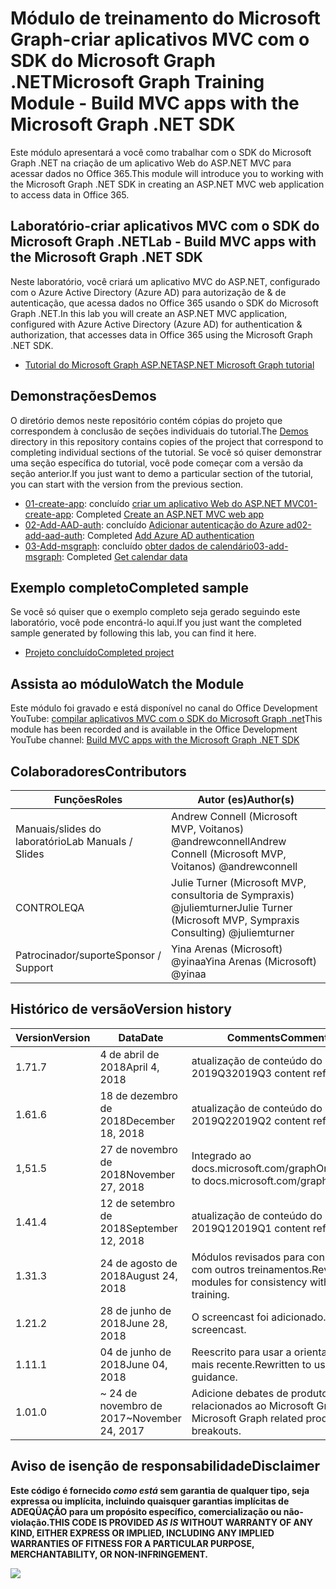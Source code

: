 # <a name="microsoft-graph-training-module---build-mvc-apps-with-the-microsoft-graph-net-sdk"></a><span data-ttu-id="e4261-101">Módulo de treinamento do Microsoft Graph-criar aplicativos MVC com o SDK do Microsoft Graph .NET</span><span class="sxs-lookup"><span data-stu-id="e4261-101">Microsoft Graph Training Module - Build MVC apps with the Microsoft Graph .NET SDK</span></span>

<span data-ttu-id="e4261-102">Este módulo apresentará a você como trabalhar com o SDK do Microsoft Graph .NET na criação de um aplicativo Web do ASP.NET MVC para acessar dados no Office 365.</span><span class="sxs-lookup"><span data-stu-id="e4261-102">This module will introduce you to working with the Microsoft Graph .NET SDK in creating an ASP.NET MVC web application to access data in Office 365.</span></span>

## <a name="lab---build-mvc-apps-with-the-microsoft-graph-net-sdk"></a><span data-ttu-id="e4261-103">Laboratório-criar aplicativos MVC com o SDK do Microsoft Graph .NET</span><span class="sxs-lookup"><span data-stu-id="e4261-103">Lab - Build MVC apps with the Microsoft Graph .NET SDK</span></span>

<span data-ttu-id="e4261-104">Neste laboratório, você criará um aplicativo MVC do ASP.NET, configurado com o Azure Active Directory (Azure AD) para autorização de & de autenticação, que acessa dados no Office 365 usando o SDK do Microsoft Graph .NET.</span><span class="sxs-lookup"><span data-stu-id="e4261-104">In this lab you will create an ASP.NET MVC application, configured with Azure Active Directory (Azure AD) for authentication & authorization, that accesses data in Office 365 using the Microsoft Graph .NET SDK.</span></span>

- [<span data-ttu-id="e4261-105">Tutorial do Microsoft Graph ASP.NET</span><span class="sxs-lookup"><span data-stu-id="e4261-105">ASP.NET Microsoft Graph tutorial</span></span>](https://docs.microsoft.com/graph/training/aspnet-tutorial)

## <a name="demos"></a><span data-ttu-id="e4261-106">Demonstrações</span><span class="sxs-lookup"><span data-stu-id="e4261-106">Demos</span></span>

<span data-ttu-id="e4261-107">O [](./Demos) diretório demos neste repositório contém cópias do projeto que correspondem à conclusão de seções individuais do tutorial.</span><span class="sxs-lookup"><span data-stu-id="e4261-107">The [Demos](./Demos) directory in this repository contains copies of the project that correspond to completing individual sections of the tutorial.</span></span> <span data-ttu-id="e4261-108">Se você só quiser demonstrar uma seção específica do tutorial, você pode começar com a versão da seção anterior.</span><span class="sxs-lookup"><span data-stu-id="e4261-108">If you just want to demo a particular section of the tutorial, you can start with the version from the previous section.</span></span>

- <span data-ttu-id="e4261-109">[01-create-app](Demos/01-create-app): concluído [criar um aplicativo Web do ASP.NET MVC](https://docs.microsoft.com/graph/training/aspnet-tutorial?tutorial-step=1)</span><span class="sxs-lookup"><span data-stu-id="e4261-109">[01-create-app](Demos/01-create-app): Completed [Create an ASP.NET MVC web app](https://docs.microsoft.com/graph/training/aspnet-tutorial?tutorial-step=1)</span></span>
- <span data-ttu-id="e4261-110">[02-Add-AAD-auth](Demos/02-add-aad-auth): concluído [Adicionar autenticação do Azure ad](https://docs.microsoft.com/graph/training/aspnet-tutorial?tutorial-step=3)</span><span class="sxs-lookup"><span data-stu-id="e4261-110">[02-add-aad-auth](Demos/02-add-aad-auth): Completed [Add Azure AD authentication](https://docs.microsoft.com/graph/training/aspnet-tutorial?tutorial-step=3)</span></span>
- <span data-ttu-id="e4261-111">[03-Add-msgraph](Demos/03-add-msgraph): concluído [obter dados de calendário](https://docs.microsoft.com/graph/training/aspnet-tutorial?tutorial-step=4)</span><span class="sxs-lookup"><span data-stu-id="e4261-111">[03-add-msgraph](Demos/03-add-msgraph): Completed [Get calendar data](https://docs.microsoft.com/graph/training/aspnet-tutorial?tutorial-step=4)</span></span>

## <a name="completed-sample"></a><span data-ttu-id="e4261-112">Exemplo completo</span><span class="sxs-lookup"><span data-stu-id="e4261-112">Completed sample</span></span>

<span data-ttu-id="e4261-113">Se você só quiser que o exemplo completo seja gerado seguindo este laboratório, você pode encontrá-lo aqui.</span><span class="sxs-lookup"><span data-stu-id="e4261-113">If you just want the completed sample generated by following this lab, you can find it here.</span></span>

- [<span data-ttu-id="e4261-114">Projeto concluído</span><span class="sxs-lookup"><span data-stu-id="e4261-114">Completed project</span></span>](Demos/03-add-msgraph)

## <a name="watch-the-module"></a><span data-ttu-id="e4261-115">Assista ao módulo</span><span class="sxs-lookup"><span data-stu-id="e4261-115">Watch the Module</span></span>

<span data-ttu-id="e4261-116">Este módulo foi gravado e está disponível no canal do Office Development YouTube: [compilar aplicativos MVC com o SDK do Microsoft Graph .net](https://youtu.be/87_gpuFg1Wo)</span><span class="sxs-lookup"><span data-stu-id="e4261-116">This module has been recorded and is available in the Office Development YouTube channel: [Build MVC apps with the Microsoft Graph .NET SDK](https://youtu.be/87_gpuFg1Wo)</span></span>

## <a name="contributors"></a><span data-ttu-id="e4261-117">Colaboradores</span><span class="sxs-lookup"><span data-stu-id="e4261-117">Contributors</span></span>

|        <span data-ttu-id="e4261-118">Funções</span><span class="sxs-lookup"><span data-stu-id="e4261-118">Roles</span></span>         |                            <span data-ttu-id="e4261-119">Autor (es)</span><span class="sxs-lookup"><span data-stu-id="e4261-119">Author(s)</span></span>                             |
| -------------------- | ---------------------------------------------------------------- |
| <span data-ttu-id="e4261-120">Manuais/slides do laboratório</span><span class="sxs-lookup"><span data-stu-id="e4261-120">Lab Manuals / Slides</span></span> | <span data-ttu-id="e4261-121">Andrew Connell (Microsoft MVP, Voitanos) @andrewconnell</span><span class="sxs-lookup"><span data-stu-id="e4261-121">Andrew Connell (Microsoft MVP, Voitanos) @andrewconnell</span></span>          |
| <span data-ttu-id="e4261-122">CONTROLE</span><span class="sxs-lookup"><span data-stu-id="e4261-122">QA</span></span>                   | <span data-ttu-id="e4261-123">Julie Turner (Microsoft MVP, consultoria de Sympraxis) @juliemturner</span><span class="sxs-lookup"><span data-stu-id="e4261-123">Julie Turner (Microsoft MVP, Sympraxis Consulting) @juliemturner</span></span> |
| <span data-ttu-id="e4261-124">Patrocinador/suporte</span><span class="sxs-lookup"><span data-stu-id="e4261-124">Sponsor / Support</span></span>    | <span data-ttu-id="e4261-125">Yina Arenas (Microsoft) @yinaa</span><span class="sxs-lookup"><span data-stu-id="e4261-125">Yina Arenas (Microsoft) @yinaa</span></span>                                   |

## <a name="version-history"></a><span data-ttu-id="e4261-126">Histórico de versão</span><span class="sxs-lookup"><span data-stu-id="e4261-126">Version history</span></span>

| <span data-ttu-id="e4261-127">Version</span><span class="sxs-lookup"><span data-stu-id="e4261-127">Version</span></span> |        <span data-ttu-id="e4261-128">Data</span><span class="sxs-lookup"><span data-stu-id="e4261-128">Date</span></span>        |                       <span data-ttu-id="e4261-129">Comments</span><span class="sxs-lookup"><span data-stu-id="e4261-129">Comments</span></span>                       |
| ------- | ------------------ | ---------------------------------------------------- |
| <span data-ttu-id="e4261-130">1.7</span><span class="sxs-lookup"><span data-stu-id="e4261-130">1.7</span></span>     | <span data-ttu-id="e4261-131">4 de abril de 2018</span><span class="sxs-lookup"><span data-stu-id="e4261-131">April 4, 2018</span></span>      | <span data-ttu-id="e4261-132">atualização de conteúdo do 2019Q3</span><span class="sxs-lookup"><span data-stu-id="e4261-132">2019Q3 content refresh</span></span>                               |
| <span data-ttu-id="e4261-133">1.6</span><span class="sxs-lookup"><span data-stu-id="e4261-133">1.6</span></span>     | <span data-ttu-id="e4261-134">18 de dezembro de 2018</span><span class="sxs-lookup"><span data-stu-id="e4261-134">December 18, 2018</span></span>  | <span data-ttu-id="e4261-135">atualização de conteúdo do 2019Q2</span><span class="sxs-lookup"><span data-stu-id="e4261-135">2019Q2 content refresh</span></span>                               |
| <span data-ttu-id="e4261-136">1,5</span><span class="sxs-lookup"><span data-stu-id="e4261-136">1.5</span></span>     | <span data-ttu-id="e4261-137">27 de novembro de 2018</span><span class="sxs-lookup"><span data-stu-id="e4261-137">November 27, 2018</span></span>  | <span data-ttu-id="e4261-138">Integrado ao docs.microsoft.com/graph</span><span class="sxs-lookup"><span data-stu-id="e4261-138">Onboarded to docs.microsoft.com/graph</span></span>                |
| <span data-ttu-id="e4261-139">1.4</span><span class="sxs-lookup"><span data-stu-id="e4261-139">1.4</span></span>     | <span data-ttu-id="e4261-140">12 de setembro de 2018</span><span class="sxs-lookup"><span data-stu-id="e4261-140">September 12, 2018</span></span> | <span data-ttu-id="e4261-141">atualização de conteúdo do 2019Q1</span><span class="sxs-lookup"><span data-stu-id="e4261-141">2019Q1 content refresh</span></span>                               |
| <span data-ttu-id="e4261-142">1.3</span><span class="sxs-lookup"><span data-stu-id="e4261-142">1.3</span></span>     | <span data-ttu-id="e4261-143">24 de agosto de 2018</span><span class="sxs-lookup"><span data-stu-id="e4261-143">August 24, 2018</span></span>    | <span data-ttu-id="e4261-144">Módulos revisados para consistência com outros treinamentos.</span><span class="sxs-lookup"><span data-stu-id="e4261-144">Revised modules for consistency with other training.</span></span> |
| <span data-ttu-id="e4261-145">1.2</span><span class="sxs-lookup"><span data-stu-id="e4261-145">1.2</span></span>     | <span data-ttu-id="e4261-146">28 de junho de 2018</span><span class="sxs-lookup"><span data-stu-id="e4261-146">June 28, 2018</span></span>      | <span data-ttu-id="e4261-147">O screencast foi adicionado.</span><span class="sxs-lookup"><span data-stu-id="e4261-147">Added screencast.</span></span>                                    |
| <span data-ttu-id="e4261-148">1.1</span><span class="sxs-lookup"><span data-stu-id="e4261-148">1.1</span></span>     | <span data-ttu-id="e4261-149">04 de junho de 2018</span><span class="sxs-lookup"><span data-stu-id="e4261-149">June 04, 2018</span></span>      | <span data-ttu-id="e4261-150">Reescrito para usar a orientação mais recente.</span><span class="sxs-lookup"><span data-stu-id="e4261-150">Rewritten to use latest guidance.</span></span>                    |
| <span data-ttu-id="e4261-151">1.0</span><span class="sxs-lookup"><span data-stu-id="e4261-151">1.0</span></span>     | <span data-ttu-id="e4261-152">~ 24 de novembro de 2017</span><span class="sxs-lookup"><span data-stu-id="e4261-152">~November 24, 2017</span></span> | <span data-ttu-id="e4261-153">Adicione debates de produtos relacionados ao Microsoft Graph.</span><span class="sxs-lookup"><span data-stu-id="e4261-153">Add Microsoft Graph related product breakouts.</span></span>       |

## <a name="disclaimer"></a><span data-ttu-id="e4261-154">Aviso de isenção de responsabilidade</span><span class="sxs-lookup"><span data-stu-id="e4261-154">Disclaimer</span></span>

<span data-ttu-id="e4261-155">**Este código é fornecido *como está* sem garantia de qualquer tipo, seja expressa ou implícita, incluindo quaisquer garantias implícitas de ADEQÜAÇÃO para um propósito específico, comercialização ou não-violação.**</span><span class="sxs-lookup"><span data-stu-id="e4261-155">**THIS CODE IS PROVIDED *AS IS* WITHOUT WARRANTY OF ANY KIND, EITHER EXPRESS OR IMPLIED, INCLUDING ANY IMPLIED WARRANTIES OF FITNESS FOR A PARTICULAR PURPOSE, MERCHANTABILITY, OR NON-INFRINGEMENT.**</span></span>

<img src="https://telemetry.sharepointpnp.com/msgraph-training-aspnetmvcapp" />